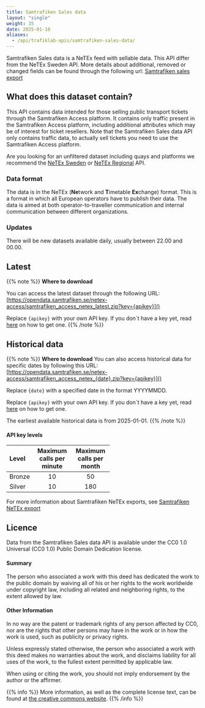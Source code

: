 ```yaml
---
title: Samtrafiken Sales data
layout: "single"
weight: 35
date: 2025-01-10
aliases:
  - /api/trafiklab-apis/samtrafiken-sales-data/
---
```


Samtrafiken Sales data is a NeTEx feed with sellable data.
This API differ from the NeTEx Sweden API. More details about additional, removed or changed fields can be found through the following url:
[Samtrafiken sales export](https://samtrafiken.atlassian.net/wiki/spaces/SamA/pages/3448668185/NeTEx+format+adjustments+-+Samtrafiken+sales+export)

## What does this dataset contain?

This API contains data intended for those selling public transport tickets through the Samtrafiken Access platform. 
It contains only traffic present in the Samtrafiken Access platform, including additional attributes which may be of interest for ticket resellers. 
Note that the Samtrafiken Sales data API only contains traffic data, to actually sell tickets you need to use the Samtrafiken Access platform.

Are you looking for an unfiltered dataset including quays and platforms we recommend the [NeTEx Sweden](https://trafiklab.se/api/netex-datasets/netex-sweden/) or [NeTEx Regional](https://trafiklab.se/api/netex-datasets/netex-regional/) API.


### Data format

The data is in the NeTEx (**Ne**twork and **T**imetable **Ex**change) format. This is a format in which all European
operators have to publish their data. The data is aimed at both operator-to-traveller communication and internal
communication between different organizations.

### Updates

There will be new datasets available daily, usually between 22.00 and 00.00.

## Latest

{{% note %}}
**Where to download**

You can access the latest dataset through the following URL:
[https://opendata.samtrafiken.se/netex-access/samtrafiken_access_netex_latest.zip?key={apikey}]()

Replace `{apikey}` with your own API key. If you don´t have a key yet, read [here](/docs/using-trafiklab/getting-api-keys) on how to get one.
{{% /note %}}

## Historical data

{{% note %}}
**Where to download**
You can also access historical data for specific dates by following this URL:
[https://opendata.samtrafiken.se/netex-access/samtrafiken_access_netex_{date}.zip?key={apikey}]()

Replace `{date}` with a specified date in the format YYYYMMDD.

Replace `{apikey}` with your own API key. If you don´t have a key yet, read [here](/docs/using-trafiklab/getting-api-keys) on how to get one.

The earliest available historical data is from 2025-01-01.
{{% /note %}}

<div style="max-width: 270px">

#### API key levels

| Level  | Maximum calls per minute | Maximum calls per month |
|:-------|:------------------------:|:-----------------------:|
| Bronze |            10            |           50            |
| Silver |            10            |           180           |

</div>

For more information about Samtrafiken NeTEx exports, see [Samtrafiken NeTEx export](https://samtrafiken.atlassian.net/wiki/spaces/SamtrafikenOpenData/pages/989233182/Samtrafiken+NeTEx+export)

## Licence

Data from the Samtrafiken Sales data API is available under the CC0 1.0 Universal (CC0 1.0) Public Domain Dedication license.

#### Summary

The person who associated a work with this deed has dedicated the work to the public domain by waiving all of his or her
rights to the work worldwide under copyright law, including all related and neighboring rights, to the extent allowed by
law.

#### Other Information

In no way are the patent or trademark rights of any person affected by CC0, nor are the rights that other persons may
have in the work or in how the work is used, such as publicity or privacy rights.

Unless expressly stated otherwise, the person who associated a work with this deed makes no warranties about the work,
and disclaims liability for all uses of the work, to the fullest extent permitted by applicable law.

When using or citing the work, you should not imply endorsement by the author or the affirmer.

{{% info %}}
More information, as well as the complete license text, can be found at
[the creative commons website](https://creativecommons.org/publicdomain/zero/1.0/deed.en).
{{% /info %}} 